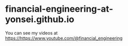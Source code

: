 # financial-engineering-at-yonsei.github.io

You can see my videos at [https://](https://www.youtube.com/@financial_engineering)https://www.youtube.com/@financial_engineering
